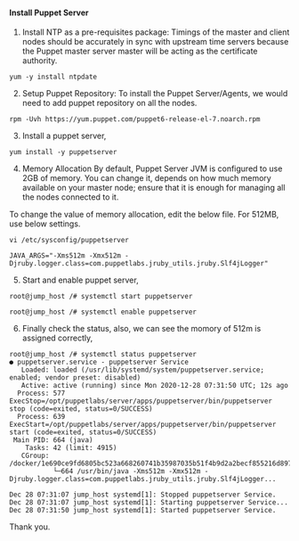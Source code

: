 #### Install Puppet Server

1. Install NTP as a pre-requisites package: Timings of the master and client nodes should be accurately in sync with upstream time servers because the Puppet master server master will be acting as the certificate authority.

```
yum -y install ntpdate
```

2. Setup Puppet Repository: To install the Puppet Server/Agents, we would need to add puppet repository on all the nodes.

```
rpm -Uvh https://yum.puppet.com/puppet6-release-el-7.noarch.rpm
```

3. Install a puppet server,

```
yum install -y puppetserver
```

4. Memory Allocation
By default, Puppet Server JVM is configured to use 2GB of memory. You can change it, depends on how much memory available on your master node; ensure that it is enough for managing all the nodes connected to it.

To change the value of memory allocation, edit the below file. For 512MB, use below settings.

```
vi /etc/sysconfig/puppetserver

JAVA_ARGS="-Xms512m -Xmx512m -Djruby.logger.class=com.puppetlabs.jruby_utils.jruby.Slf4jLogger"
```

5. Start and enable puppet server,

```
root@jump_host /# systemctl start puppetserver

root@jump_host /# systemctl enable puppetserver
```

6. Finally check the status, also, we can see the momory of 512m is assigned correctly,

```
root@jump_host /# systemctl status puppetserver
● puppetserver.service - puppetserver Service
   Loaded: loaded (/usr/lib/systemd/system/puppetserver.service; enabled; vendor preset: disabled)
   Active: active (running) since Mon 2020-12-28 07:31:50 UTC; 12s ago
  Process: 577 ExecStop=/opt/puppetlabs/server/apps/puppetserver/bin/puppetserver stop (code=exited, status=0/SUCCESS)
  Process: 639 ExecStart=/opt/puppetlabs/server/apps/puppetserver/bin/puppetserver start (code=exited, status=0/SUCCESS)
 Main PID: 664 (java)
    Tasks: 42 (limit: 4915)
   CGroup: /docker/1e690ce9fd6805bc523a668260741b35987035b51f4b9d2a2becf855216d8972/system.slice/puppetserver.service
           └─664 /usr/bin/java -Xms512m -Xmx512m -Djruby.logger.class=com.puppetlabs.jruby_utils.jruby.Slf4jLogger...

Dec 28 07:31:07 jump_host systemd[1]: Stopped puppetserver Service.
Dec 28 07:31:07 jump_host systemd[1]: Starting puppetserver Service...
Dec 28 07:31:50 jump_host systemd[1]: Started puppetserver Service.
```

Thank you.
